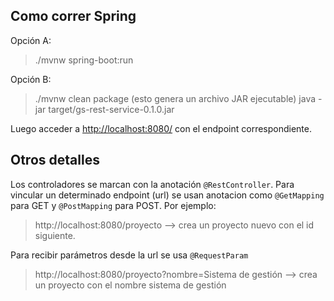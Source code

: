 ## Como correr Spring  
Opción A:
> ./mvnw spring-boot:run  

Opción B:
> ./mvnw clean package  (esto genera un archivo JAR ejecutable)
> java -jar target/gs-rest-service-0.1.0.jar  

Luego acceder a [http://localhost:8080/](http://localhost:8080/) con el endpoint correspondiente.

## Otros detalles  
Los controladores se marcan con la anotación `@RestController`.
Para vincular un determinado endpoint (url) se usan anotacion como `@GetMapping` para GET y `@PostMapping` para POST. Por ejemplo:
> http://localhost:8080/proyecto --> crea un proyecto nuevo con el id siguiente.  

Para recibir parámetros desde la url se usa `@RequestParam`
> http://localhost:8080/proyecto?nombre=Sistema de gestión --> crea un proyecto con el nombre sistema de gestión